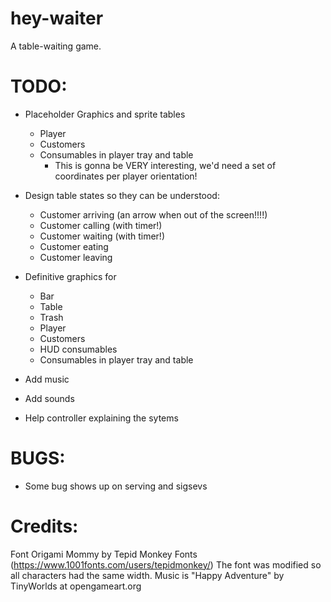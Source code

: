 # hey-waiter

A table-waiting game.

# TODO:

- Placeholder Graphics and sprite tables
	- Player
	- Customers
	- Consumables in player tray and table
		- This is gonna be VERY interesting, we'd need a set of coordinates
		per player orientation!

- Design table states so they can be understood:
	- Customer arriving (an arrow when out of the screen!!!!)
	- Customer calling (with timer!)
	- Customer waiting (with timer!)
	- Customer eating
	- Customer leaving

- Definitive graphics for
	- Bar
	- Table
	- Trash
	- Player
	- Customers
	- HUD consumables
	- Consumables in player tray and table
- Add music
- Add sounds
- Help controller explaining the sytems

# BUGS:

- Some bug shows up on serving and sigsevs

# Credits:

Font Origami Mommy by Tepid Monkey Fonts (https://www.1001fonts.com/users/tepidmonkey/)
The font was modified so all characters had the same width.
Music is "Happy Adventure" by TinyWorlds at opengameart.org
